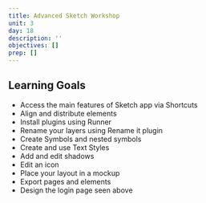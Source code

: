 ```yaml
---
title: Advanced Sketch Workshop
unit: 3
day: 18
description: ''
objectives: []
prep: []
---
```

Learning Goals
--------------
- Access the main features of Sketch app via Shortcuts
- Align and distribute elements
- Install plugins using Runner
- Rename your layers using Rename it plugin
- Create Symbols and nested symbols
- Create and use Text Styles
- Add and edit shadows
- Edit an icon
- Place your layout in a mockup
- Export pages and elements
- Design the login page seen above
